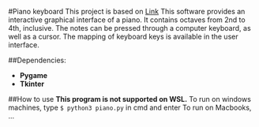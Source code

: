 #Piano keyboard
This project is based on [Link](https://github.com/krishnansuki/piano)
This software provides an interactive graphical interface of a piano. It contains octaves from 2nd to 4th, inclusive. The notes can be pressed through a computer keyboard, as well as a cursor. The mapping of keyboard keys is available in the user interface.

##Dependencies:

* **Pygame**
* **Tkinter**

##How to use
**This program is not supported on WSL.**
To run on windows machines, type ```$ python3 piano.py``` in cmd and enter
To run on Macbooks, ...
